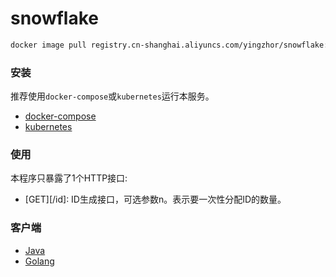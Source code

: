 # snowflake

```bash
docker image pull registry.cn-shanghai.aliyuncs.com/yingzhor/snowflake:latest
```

### 安装

推荐使用`docker-compose`或`kubernetes`运行本服务。

* [docker-compose](.github/docker-compose.yaml)
* [kubernetes](.github/kubernetes.md)

### 使用

本程序只暴露了1个HTTP接口:

* [GET][/id]: ID生成接口，可选参数n。表示要一次性分配ID的数量。

### 客户端

* [Java](https://github.com/yingzhuo/snowflake-java-client)
* [Golang](https://github.com/yingzhuo/snowflake-golang-client)
